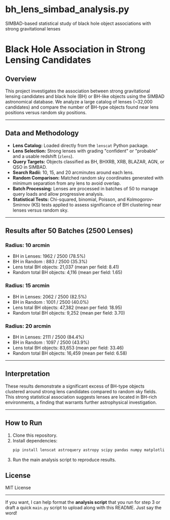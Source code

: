 # bh_lens_simbad_analysis.py
SIMBAD-based statistical study of black hole object associations with strong gravitational lenses
# Black Hole Association in Strong Lensing Candidates

## Overview

This project investigates the association between strong gravitational lensing candidates and black hole (BH) or BH-like objects using the SIMBAD astronomical database. We analyze a large catalog of lenses (~32,000 candidates) and compare the number of BH-type objects found near lens positions versus random sky positions.

---

## Data and Methodology

- **Lens Catalog:** Loaded directly from the `lenscat` Python package.
- **Lens Selection:** Strong lenses with grading "confident" or "probable" and a usable redshift (`zlens`).
- **Query Targets:** Objects classified as BH, BHXRB, XRB, BLAZAR, AGN, or QSO in SIMBAD.
- **Search Radii:** 10, 15, and 20 arcminutes around each lens.
- **Random Comparison:** Matched random sky coordinates generated with minimum separation from any lens to avoid overlap.
- **Batch Processing:** Lenses are processed in batches of 50 to manage query loads and allow progressive analysis.
- **Statistical Tests:** Chi-squared, binomial, Poisson, and Kolmogorov-Smirnov (KS) tests applied to assess significance of BH clustering near lenses versus random sky.

---

## Results after 50 Batches (2500 Lenses)

### Radius: 10 arcmin
- BH in Lenses: 1962 / 2500 (78.5%)
- BH in Random : 883 / 2500 (35.3%)
- Lens total BH objects: 21,037 (mean per field: 8.41)
- Random total BH objects: 4,116 (mean per field: 1.65)

### Radius: 15 arcmin
- BH in Lenses: 2062 / 2500 (82.5%)
- BH in Random : 1001 / 2500 (40.0%)
- Lens total BH objects: 47,382 (mean per field: 18.95)
- Random total BH objects: 9,252 (mean per field: 3.70)

### Radius: 20 arcmin
- BH in Lenses: 2111 / 2500 (84.4%)
- BH in Random : 1097 / 2500 (43.9%)
- Lens total BH objects: 83,653 (mean per field: 33.46)
- Random total BH objects: 16,459 (mean per field: 6.58)

---

## Interpretation

These results demonstrate a significant excess of BH-type objects clustered around strong lens candidates compared to random sky fields. This strong statistical association suggests lenses are located in BH-rich environments, a finding that warrants further astrophysical investigation.

---

## How to Run

1. Clone this repository.
2. Install dependencies:
   ```bash
   pip install lenscat astroquery astropy scipy pandas numpy matplotlib
3. Run the main analysis script to reproduce results.

## License

MIT License


---

If you want, I can help format the **analysis script** that you run for step 3 or draft a quick `main.py` script to upload along with this README. Just say the word!

